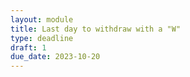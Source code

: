 ```yaml
---
layout: module
title: Last day to withdraw with a "W"
type: deadline
draft: 1
due_date: 2023-10-20
---
```


